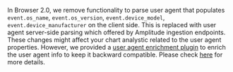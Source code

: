 In Browser 2.0, we remove functionality to parse user agent that populates `event.os_name`, `event.os_version`, `event.device_model`, `event.device_manufacturer` on the client side. This is replaced with user agent server-side parsing which offered by Amplitude ingestion endpoints. These changes might affect your chart analystic related to the user agent properties. However, we provided a [user agent enrichment plugin](https://www.npmjs.com/package/@amplitude/plugin-user-agent-enrichment-browser) to enrich the user agent info to keep it backward compatible. Please check [here](https://github.com/amplitude/Amplitude-TypeScript/tree/v1.x/packages/plugin-user-agent-enrichment-browser) for more details.